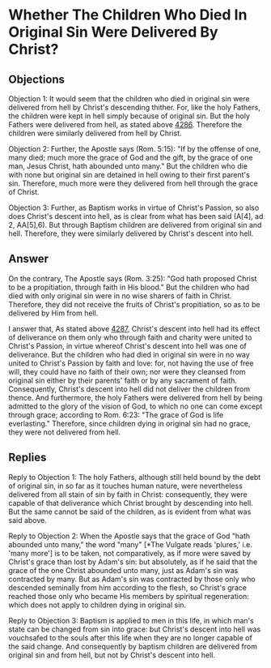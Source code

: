 # Whether The Children Who Died In Original Sin Were Delivered By Christ?

## Objections

Objection 1: It would seem that the children who died in original sin were delivered from hell by Christ's descending thither. For, like the holy Fathers, the children were kept in hell simply because of original sin. But the holy Fathers were delivered from hell, as stated above [4286](A[5]). Therefore the children were similarly delivered from hell by Christ.

Objection 2: Further, the Apostle says (Rom. 5:15): "If by the offense of one, many died; much more the grace of God and the gift, by the grace of one man, Jesus Christ, hath abounded unto many." But the children who die with none but original sin are detained in hell owing to their first parent's sin. Therefore, much more were they delivered from hell through the grace of Christ.

Objection 3: Further, as Baptism works in virtue of Christ's Passion, so also does Christ's descent into hell, as is clear from what has been said (A[4], ad 2, AA[5],6). But through Baptism children are delivered from original sin and hell. Therefore, they were similarly delivered by Christ's descent into hell.

## Answer

On the contrary, The Apostle says (Rom. 3:25): "God hath proposed Christ to be a propitiation, through faith in His blood." But the children who had died with only original sin were in no wise sharers of faith in Christ. Therefore, they did not receive the fruits of Christ's propitiation, so as to be delivered by Him from hell.

I answer that, As stated above [4287](A[6]), Christ's descent into hell had its effect of deliverance on them only who through faith and charity were united to Christ's Passion, in virtue whereof Christ's descent into hell was one of deliverance. But the children who had died in original sin were in no way united to Christ's Passion by faith and love: for, not having the use of free will, they could have no faith of their own; nor were they cleansed from original sin either by their parents' faith or by any sacrament of faith. Consequently, Christ's descent into hell did not deliver the children from thence. And furthermore, the holy Fathers were delivered from hell by being admitted to the glory of the vision of God, to which no one can come except through grace; according to Rom. 6:23: "The grace of God is life everlasting." Therefore, since children dying in original sin had no grace, they were not delivered from hell.

## Replies

Reply to Objection 1: The holy Fathers, although still held bound by the debt of original sin, in so far as it touches human nature, were nevertheless delivered from all stain of sin by faith in Christ: consequently, they were capable of that deliverance which Christ brought by descending into hell. But the same cannot be said of the children, as is evident from what was said above.

Reply to Objection 2: When the Apostle says that the grace of God "hath abounded unto many," the word "many" [*The Vulgate reads 'plures,' i.e. 'many more'] is to be taken, not comparatively, as if more were saved by Christ's grace than lost by Adam's sin: but absolutely, as if he said that the grace of the one Christ abounded unto many, just as Adam's sin was contracted by many. But as Adam's sin was contracted by those only who descended seminally from him according to the flesh, so Christ's grace reached those only who became His members by spiritual regeneration: which does not apply to children dying in original sin.

Reply to Objection 3: Baptism is applied to men in this life, in which man's state can be changed from sin into grace: but Christ's descent into hell was vouchsafed to the souls after this life when they are no longer capable of the said change. And consequently by baptism children are delivered from original sin and from hell, but not by Christ's descent into hell.